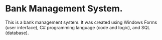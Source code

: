 # Bank Management System.

This is a bank management system. It was created using Windows Forms (user interface), C# programming language (code and logic), and SQL (database).
